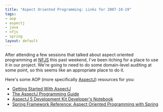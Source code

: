 ```yaml
--- 
title: "Aspect Oriented Programming: Links for 2007-10-19"
tags: 
- aop
- aspectj
- java
- nfjs
- spring
layout: default
---
```

After attending a few sessions that talked about aspect oriented programming at [NFJS](/blog/2007/9/17/nfjs-summary-and-thoughts-on-the-new-england-software-symposium.html) this past weekend, I've been itching for a place to use it in our project. We're going to need to do some domain-level auditing at some point, so this seems like an appropriate place to do it.

Here's some AOP (more specifically [AspectJ](http://www.eclipse.org/aspectj/)) resources for you:

 * [Getting Started With AspectJ](http://www.eclipse.org/aspectj/doc/released/progguide/starting.html)
 * [The AspectJ Programming Guide](http://www.eclipse.org/aspectj/doc/released/progguide/index.html)
 * [AspectJ 5 Development Kit Developer's Notebook](http://www.eclipse.org/aspectj/doc/released/adk15notebook/index.html)
 * [Spring Framework Reference: Aspect Oriented Programming with Spring](http://static.springframework.org/spring/docs/2.0.x/reference/aop.html)
